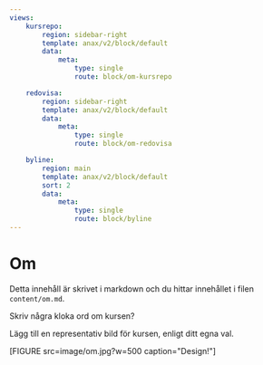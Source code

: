 ```yaml
---
views:
    kursrepo:
        region: sidebar-right
        template: anax/v2/block/default
        data:
            meta:
                type: single
                route: block/om-kursrepo

    redovisa:
        region: sidebar-right
        template: anax/v2/block/default
        data:
            meta:
                type: single
                route: block/om-redovisa

    byline:
        region: main
        template: anax/v2/block/default
        sort: 2
        data:
            meta:
                type: single
                route: block/byline
---
```

Om
=========================

Detta innehåll är skrivet i markdown och du hittar innehållet i filen `content/om.md`.

Skriv några kloka ord om kursen?

Lägg till en representativ bild för kursen, enligt ditt egna val.

[FIGURE src=image/om.jpg?w=500 caption="Design!"]
